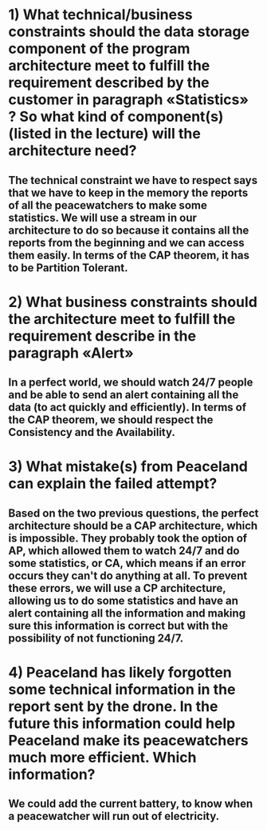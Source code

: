# 1) What technical/business constraints should the data storage component of the program architecture meet to fulfill the requirement described by the customer in paragraph «​Statistics» ​? So what kind of component(s) (listed in the lecture) will the architecture need?
## The technical constraint we have to respect says that we have to keep in the memory the reports of all the peacewatchers to make some statistics. We will use a stream in our architecture to do so because it contains all the reports from the beginning and we can access them easily. In terms of the CAP theorem, it has to be Partition Tolerant.


# 2) What business constraints should the architecture meet to fulfill the requirement describe in the paragraph «Alert»
## In a perfect world, we should watch 24/7 people and be able to send an alert containing all the data (to act quickly and efficiently). In terms of the CAP theorem, we should respect the Consistency and the Availability.


# 3) What mistake(s) from Peaceland can explain the failed attempt?
## Based on the two previous questions, the perfect architecture should be a CAP architecture, which is impossible. They probably took the option of AP, which allowed them to watch 24/7 and do some statistics, or CA, which means if an error occurs they can't do anything at all. To prevent these errors, we will use a CP architecture, allowing us to do some statistics and have an alert containing all the information and making sure this information is correct but with the possibility of not functioning 24/7.



# 4) Peaceland has likely forgotten some technical information in the report sent by the drone. In the future this information could help Peaceland make its peacewatchers much more efficient. Which information?
## We could add the current battery, to know when a peacewatcher will run out of electricity.


